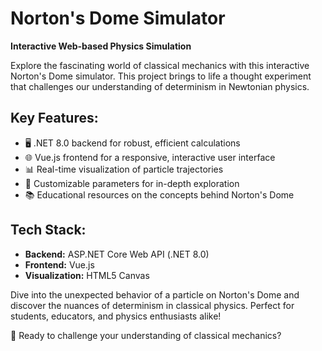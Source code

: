 # Norton's Dome Simulator

**Interactive Web-based Physics Simulation**

Explore the fascinating world of classical mechanics with this interactive Norton's Dome simulator. This project brings to life a thought experiment that challenges our understanding of determinism in Newtonian physics.

## Key Features:

- 🖥️ .NET 8.0 backend for robust, efficient calculations
- 🌐 Vue.js frontend for a responsive, interactive user interface
- 📊 Real-time visualization of particle trajectories
- 🔬 Customizable parameters for in-depth exploration
- 📚 Educational resources on the concepts behind Norton's Dome

## Tech Stack:

- **Backend:** ASP.NET Core Web API (.NET 8.0)
- **Frontend:** Vue.js
- **Visualization:** HTML5 Canvas

Dive into the unexpected behavior of a particle on Norton's Dome and discover the nuances of determinism in classical physics. Perfect for students, educators, and physics enthusiasts alike!

🚀 Ready to challenge your understanding of classical mechanics?
